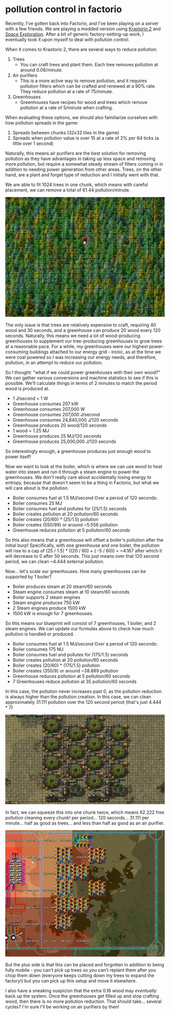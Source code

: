 # pollution control in factorio

Recently, I've gotten back into Factorio, and I've been playing on a server with
a few friends. We are playing a modded version using
[Krastorio 2](https://mods.factorio.com/mod/Krastorio2) and
[Space Exploration](https://mods.factorio.com/mod/space-exploration). After a
bit of generic factory-setting-up work, I eventually took it upon myself to deal
with pollution control.

When it comes to Krastorio 2, there are several ways to reduce pollution:

1. Trees
    - You can craft trees and plant them. Each tree removes pollution at around
      0.06/minute.
2. Air purifiers
    - This is a more active way to remove pollution, and it requires pollution
      filters which can be crafted and renewed at a 90% rate. They reduce
      pollution at a rate of 75/minute.
3. Greenhouses
    - Greenhouses have recipes for wood and trees which remove pollution at a
      rate of 5/minute when crafting.

When evaluating these options, we should also familiarize ourselves with how
pollution spreads in the game:

1. Spreads between chunks (32x32 tiles in the game)
2. Spreads when pollution value is over 15 at a rate of 2% per 64 ticks (a
   little over 1 second)

Naturally, this means air purifiers are the best solution for removing pollution
as they have advantages in taking up less space and removing more pollution, but
require a somewhat steady stream of filters coming in in addition to needing
power generation from other areas. Trees, on the other hand, are a plant and
forget type of reduction and I initially went with that.

We are able to fit 1024 trees in one chunk, which means with careful placement,
we can remove a total of 61.44 pollution/minute.

![trees](/blobs/73/trees.jpg)

The only issue is that trees are relatively expensive to craft, requiring 40
wood and 30 seconds, and a greenhouse can produce 20 wood every 120 seconds.
Naturally, this means we need a lot of wood-producing greenhouses to supplement
our tree-producing greenhouses to grow trees at a reasonable pace. For a while,
my greenhouses were our highest power-consuming buildings attached to our energy
grid - ironic, as at the time we were coal powered so I was increasing our
energy needs, and therefore, pollution, in an attempt to reduce our pollution.

So I thought: "what if we could power greenhouses with their own wood?" We can
gather various conversions and machine statistics to see if this is possible.
We'll calculate things in terms of 2 minutes to match the period wood is
produced at.

- 1 J/second = 1 W
- Greenhouse consumes 207 kW
- Greenhouse consumes 207,000 W
- Greenhouse consumes 207,000 J/second
- Greenhouse consumes 24,840,000 J/120 seconds
- Greenhouse produces 20 wood/120 seconds
- 1 wood = 1.25 MJ
- Greenhouse produces 25 MJ/120 seconds
- Greenhouse produces 25,000,000 J/120 seconds

So interestingly enough, a greenhouse produces just enough wood to power itself!

Now we want to look at the boiler, which is where we can use wood to heat water
into steam and run it through a steam engine to power the greenhouses. We don't
really care about accidentally losing energy to entropy, because that doesn't
seem to be a thing in Factorio, but what we will care about is the pollution.

- Boiler consumes fuel at 1.5 MJ/second Over a period of 120 seconds:
- Boiler consumes 25 MJ
- Boiler consumes fuel and pollutes for (25/1.5) seconds
- Boiler creates pollution at 20 pollution/60 seconds
- Boiler creates (20/60) \* (25/1.5) pollution
- Boiler creates (550/99) or around ~5.556 pollution
- Greenhouse reduces pollution at 5 pollution/60 seconds

So this also means that a greenhouse will offset a boiler's pollution after the
initial burp! Specifically, with one greenhouse and one boiler, the pollution
will rise to a cap of (25 / 1.5) \* ((20 / 60) + ( -5 / 60)) = ~4.167 after
which it will decrease to 0 after 50 seconds. This just means over that 120
second period, we can clean ~4.444 external pollution.

Now... let's scale our greenhouses. How many greenhouses can be supported by 1
boiler?

- Boiler produces steam at 20 steam/60 seconds
- Steam engine consumes steam at 10 steam/60 seconds
- Boiler supports 2 steam engines
- Steam engine produces 750 kW
- 2 Steam engines produce 1500 kW
- 1500 kW is enough for 7 greenhouses.

So this means our blueprint will consist of 7 greenhouses, 1 boiler, and 2 steam
engines. We can update our formulas above to check how much pollution is handled
or produced.

- Boiler consumes fuel at 1.5 MJ/second Over a period of 120 seconds:
- Boiler consumes 175 MJ
- Boiler consumes fuel and pollutes for (175/1.5) seconds
- Boiler creates pollution at 20 pollution/60 seconds
- Boiler creates (20/60) \* (175/1.5) pollution
- Boiler creates (350/9) or around ~38.889 pollution
- Greenhouse reduces pollution at 5 pollution/60 seconds
- 7 Greenhouses reduce pollution at 35 pollution/60 seconds

In this case, the pollution never increases past 0, as the pollution reduction
is always higher than the pollution creation. In this case, we can clean
approximately 31.111 pollution over the 120 second period (that's just
4.444 \* 7)

![wood-farm](/blobs/73/wood-farm.jpg)

In fact, we can squeeze this into one chunk twice, which means 62.222 free
pollution cleaning every chunk! per period... 120 seconds... 31.111 per
minute... half as good as trees... and less than half as good as an air
purifier.

![map](/blobs/73/map-control.jpg)

But the plus side is that this can be placed and forgotten in addition to being
fully mobile - you can't pick up trees so you can't replant them after you chop
them down (everyone keeps cutting down my trees to expand the factory!) but you
can pick up this setup and move it elsewhere.

I also have a sneaking suspicion that the extra 0.16 wood may _eventually_ back
up the system. Once the greenhouses get filled up and stop crafting wood, then
there is no more pollution reduction. That should take... several cycles? I'm
sure I'll be working on air purifiers by then!
